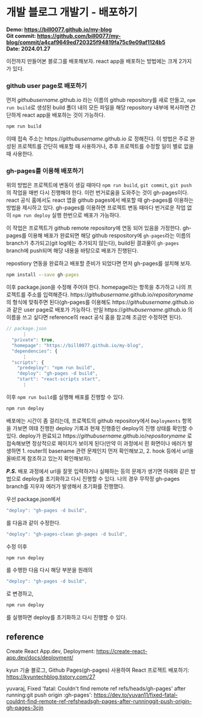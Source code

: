 # 개발 블로그 개발기 - 배포하기
**Demo: https://bill0077.github.io/my-blog  
Git commit: https://github.com/bill0077/my-blog/commit/a4caf9649ed720325f94819fa75c9e09af1124b5  
Date: 2024.01.27**

이전까지 만들어본 블로그를 배포해보자. react app을 배포하는 방법에는 크게 2가지가 있다.

### github user page로 배포하기
먼저 *githubusername*.github.io 라는 이름의 github repository를 새로 만들고, `npm run build`로 생성된 build 폴더 내의 모든 파일을 해당 repository 내부에 복사하면 간단하게 react app을 배포하는 것이 가능하다. 
```cmd
npm run build
```
이때 접속 주소는 https://*githubusername*.github.io 로 정해진다. 이 방법은 주로 완성된 프로젝트를 간단히 배포할 때 사용하거나, 추후 프로젝트를 수정할 일이 별로 없을 때 사용한다.

### gh-pages를 이용해 배포하기
위의 방법은 프로젝트에 변동이 생길 때마다 `npm run build`, `git commit`, `git push`의 작업을 매번 다시 진행해야 한다. 이런 번거로움을 도와주는 것이 gh-pages이다. react 공식 홈에서도 react 앱을 github pages에서 배포할 때 gh-pages를 이용하는 방법을 제시하고 있다. gh-pages를 이용하면 프로젝트 변동 때마다 번거로운 작업 없이 `npm run deploy` 실행 한번으로 배포가 가능하다. 

이 작업은 프로젝트가 github remote repository에 연동 되어 있음을 가정한다. gh-pages를 이용해 배포가 완료되면 해당 github respository에  `gh-pages`라는 이름의 branch가 추가되고(git log에는 추가되지 않는다), build된 결과물이 `gh-pages` branch에 push되며 해당 내용을 바탕으로 배포가 진행된다.

repostiory 연동을 완료하고 배포할 준비가 되었다면 먼저 gh-pages를 설치해 보자.
```cmd
npm install --save gh-pages
```
이후 package.json을 수정해 주어야 한다. homepage라는 항목을 추가하고 나의 프로젝트를 주소를 입력해준다. https://*githubusername*.github.io/*repositoryname* 의 형식에 맞춰주면 된다(gh-pages를 이용해도 https://*githubusername*.github.io 과 같은 user page로 배포가 가능하다. 만일 https://*githubusername*.github.io 의 이름을 쓰고 싶다면 reference의 react 공식 홈을 참고해 조금만 수정하면 된다).
```js
// package.json
      ⋮
  "private": true,
  "homepage": "https://bill0077.github.io/my-blog",
  "dependencies": {
      ⋮
  "scripts": {
    "predeploy": "npm run build",
    "deploy": "gh-pages -d build",
    "start": "react-scripts start",
      ⋮
```
이후 `npm run build`를 실행해 배포를 진행할 수 있다. 
```cmd
npm run deploy
```
배포에는 시간이 좀 걸리는데, 프로젝트의 github repository에서 `Deployments` 항목을 가보면 여태 진행한 deploy 기록과 현재 진행중인 deploy의 진행 상태를 확인할 수 있다. deploy가 완료되고 https://*githubusername*.github.io/*repositoryname* 로 접속해보면 정상적으로 페이지가 보이게 된다(만약 이 과정에서 흰 화면이나 에러가 발생하면 1. router의 basename 관련 문제인지 먼저 확인해보고, 2. hook 등에서 url을 올바르게 참조하고 있는지 확인해보자).

***P.S.***
배포 과정에서 url을 잘못 입력하거나 실패하는 등의 문제가 생기면 아래와 같은 방법으로 deploy를 초기화하고 다시 진행할 수 있다. 나의 경우 무작정 gh-pages branch를 지우자 에러가 발생해서 초기화를 진행했다. 

우선 package.json에서
```js
"deploy": "gh-pages -d build",
```
를 다음과 같이 수정한다.
```js
"deploy": "gh-pages-clean gh-pages -d build",
```
수정 이후
```cmd
npm run deploy
```
를 수행한 다음 다시 해당 부분을 원래의
```js
"deploy": "gh-pages -d build",
``` 
로 변경하고,
```cmd
npm run deploy
```
를 실행하면 deploy를 초기화하고 다시 진행할 수 있다.

## reference
Create React App.dev, Deployment: https://create-react-app.dev/docs/deployment/

kyun 기술 블로그, Github Pages(gh-pages) 사용하여 React 프로젝트 배포하기: https://kyuntechblog.tistory.com/27

yuvaraj, Fixed 'fatal: Couldn't find remote ref refs/heads/gh-pages' after running:git push origin :gh-pages': https://dev.to/yuvan11/fixed-fatal-couldnt-find-remote-ref-refsheadsgh-pages-after-runninggit-push-origin-gh-pages-3cjn